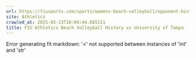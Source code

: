 ```yaml
---
url: https://fiusports.com/sports/womens-beach-volleyball/opponent-history/university-of-tampa/86
site: Athletics
crawled_at: 2025-05-13T10:04:44.685111
title: FIU Athletics Beach Volleyball History vs University of Tampa
---
```


Error generating fit markdown: '<' not supported between instances of 'int' and 'str'